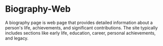 # Biography-Web
 A biography page is web page that provides detailed information about a person's life, achievements, and significant contributions. The site typically includes sections like early life, education, career, personal achievements, and legacy. 
